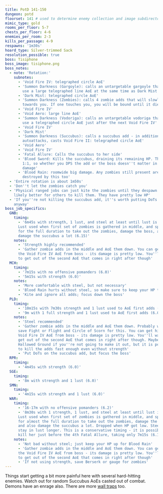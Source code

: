 ```yaml
---
title: PotD 141-150
dungeon: potd
floorset: 141 # used to determine enemy collection and image subdirectory
mimic_type: gold
rooms_per_floor: 5-7
chests_per_floor: 4-6
enemies_per_room: 2-3
kills_per_passage: 4-9
respawns: '1m30s'
hoard_type: Silver-trimmed Sack
resolution_possible: true
boss: Tisiphone
boss_image: tisiphone.png
boss_notes:
  - note: 'Rotation:'
    subnotes:
      - 'Void Fire IV: telegraphed circle AoE'
      - 'Summon Darkness (Gargoyle): calls an untargetable gargoyle that will
        use a large telegraphed line AoE at the same time as Dark Mist'
      - 'Dark Mist: telegraphed circle AoE'
      - 'Summon Darkness (Zombies): calls 4 zombie adds that will slowly crawl
        towards you. If one touches you, you will be bound until it dies'
      - 'Void Fire IV'
      - 'Void Aero: large line AoE'
      - 'Summon Darkness (Vodoriga): calls an untargetable vodoriga that will
        use a telegraphed circle AoE just after the next Void Fire IV'
      - 'Void Fire IV'
      - 'Dark Mist'
      - 'Summon Darkness (Succubus): calls a succubus add - in addition to
        autoattacks, casts Void Fire II: telegraphed circle AoE'
      - 'Void Aero'
      - 'Void Fire IV'
      - 'Fatal Allure: Calls the succubus to her side'
      - 'Blood Sword: Kills the succubus, draining its remaining HP. This is
        1:1, so whether you DPS the add or the boss doesn''t matter in terms of
        damage'
      - 'Blood Rain: roomwide big damage. Any zombies still present are
        destroyed by this too'
  - 'Entire rotation is about 1m50s'
  - 'Don''t let the zombies catch you'
  - 'Physical ranged jobs can just kite the zombies until they despawn. It''s
    likely better for others to kill them. They have pretty low HP'
  - 'If you''re not killing the succubus add, it''s worth putting DoTs on it
    anyway'
boss_job_specifics:
  GNB:
    timing:
      - '6m45s with strength, 1 lust, and steel at least until lust is done.
      Lust used when first set of zombies is gathered in middle, and spammed
      for the full duration to take out the zombies, damage the boss, and also
      damage the succubus a lot (6.15)'
    notes:
      - 'Strength highly recommended'
      - 'Gather zombie adds in the middle and AoE them down. You can get hit by
      the Void Fire IV AoE from boss - its damage is pretty low. You''ll want
      to get out of the second AoE that comes in right after though'
  MCH:
    timing:
      - '7m15s with no offensive pomanders (6.0)'
      - '5m15s with strength (6.0)'
    notes:
      - 'More comfortable with steel, but not necessary'
      - 'Blood Rain hurts without steel, so make sure to keep your HP topped'
      - 'Kite and ignore all adds; focus down the boss'
  PLD:
    timing:
      - '10m15s with 7m30s strength and 1 lust used to AoE first adds (6.0)'
      - '9m with 1 full strength and 1 lust used to AoE first adds (6.0)'
    notes:
      - 'Steel recommended'
      - 'Gather zombie adds in the middle and AoE them down. Probably want to
      save Fight or Flight and Circle of Scorn for this. You can get hit by the
      Void Fire IV AoE from boss - its damage is pretty low. You''ll want to
      get out of the second AoE that comes in right after though. Maybe use
      Hallowed Ground if you''re not going to make it out, but it is possible
      to kill the adds fast enough even without strength'
      - 'Put DoTs on the succubus add, but focus the boss'
  RPR:
    timing:
      - '4m45s with strength (6.0)'
  SGE:
    timing:
      - '8m with strength and 1 lust (6.0)'
  SMN:
    timing:
      - '4m15s with strength and 1 lust (6.0)'
  WAR:
    timing:
      - '16-17m with no offensive pomanders (6.2)'
      - '8m30s with 1 strength, 1 lust, and steel at least until lust is done.
      Lust used when first set of zombies is gathered in middle, and spammed
      for almost the full duration to take out the zombies, damage the boss,
      and also damage the succubus a lot. Dropped when HP got low. Steel helps
      stay in lust longer. This is a conservative timing - it is possible to
      kill her just before the 4th Fatal Allure, taking only 7m15s (6.10)'
    notes:
      - 'Not bad without steel; just keep your HP up for Blood Rain'
      - 'Gather zombie adds in the middle and AoE them down. You can get hit by
      the Void Fire IV AoE from boss - its damage is pretty low. You''ll want
      to get out of the second AoE that comes in right after though'
      - 'If not using strength, save Berserk or gauge for zombies'
---
```


Things start getting a bit more painful here with several hard-hitting enemies.
Watch out for random Succubus AoEs casted out of combat. Demons have an enrage
also. There are more [wall traps](/wall_traps.html#potd-131-149) too.
